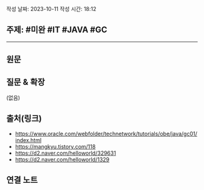 
작성 날짜: 2023-10-11
작성 시간: 18:12

## 주제: #미완 #IT #JAVA #GC 

----
## 원문


## 질문 & 확장

(없음)

## 출처(링크)
- https://www.oracle.com/webfolder/technetwork/tutorials/obe/java/gc01/index.html
- https://mangkyu.tistory.com/118
- https://d2.naver.com/helloworld/329631
- https://d2.naver.com/helloworld/1329

## 연결 노트










